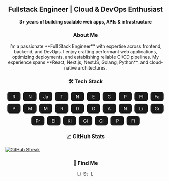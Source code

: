 <h2 align="center">Fullstack Engineer | Cloud & DevOps Enthusiast</h2>
<p align="center">
  <b>3+ years of building scalable web apps, APIs & infrastructure</b>
</p>

<h3 align="center">About Me</h3>
<p align="center" style="display:flex; flex-wrap:wrap; gap:8px; justify-content:center;">
I’m a passionate **Full Stack Engineer** with expertise across frontend, backend, and DevOps.  
I enjoy crafting performant web applications, optimizing deployments, and establishing reliable CI/CD pipelines.  
My experience spans **React, Next.js, NestJS, Golang, Python**, and cloud-native architectures.
</p>

<h3 align="center">🛠 Tech Stack</h3>
<p align="center" style="display:flex; flex-wrap:wrap; gap:8px; justify-content:center;">

  <!-- Frontend -->
  <span style="display:inline-flex; align-items:center; gap:6px; background-color:#1a1a1a; color:white; border:1px solid rgba(255,255,255,0.14); border-radius:8px; padding:6px 12px; font-size:14px;">
    <img src="https://cdn.simpleicons.org/react/61DAFB" height="16" width="16" alt="React"/> 
  </span>
  <span style="display:inline-flex; align-items:center; gap:6px; background-color:#1a1a1a; color:white; border:1px solid rgba(255,255,255,0.14); border-radius:8px; padding:6px 12px; font-size:14px;">
    <img src="https://cdn.simpleicons.org/nextdotjs/white" height="16" width="16" alt="Next.js"/> 
  </span>
  <span style="display:inline-flex; align-items:center; gap:6px; background-color:#1a1a1a; color:white; border:1px solid rgba(255,255,255,0.14); border-radius:8px; padding:6px 12px; font-size:14px;">
    <img src="https://cdn.simpleicons.org/javascript/F7DF1E" height="16" width="16" alt="JavaScript"/> 
  </span>
  <span style="display:inline-flex; align-items:center; gap:6px; background-color:#1a1a1a; color:white; border:1px solid rgba(255,255,255,0.14); border-radius:8px; padding:6px 12px; font-size:14px;">
    <img src="https://cdn.simpleicons.org/typescript/3178C6" height="16" width="16" alt="TypeScript"/> 
  </span>
 

  <!-- Backend -->
  <span style="display:inline-flex; align-items:center; gap:6px; background-color:#1a1a1a; color:white; border:1px solid rgba(255,255,255,0.14); border-radius:8px; padding:6px 12px; font-size:14px;">
    <img src="https://cdn.simpleicons.org/nestjs/E0234E" height="16" width="16" alt="NestJS"/> 
  </span>
  <span style="display:inline-flex; align-items:center; gap:6px; background-color:#1a1a1a; color:white; border:1px solid rgba(255,255,255,0.14); border-radius:8px; padding:6px 12px; font-size:14px;">
    <img src="https://cdn.simpleicons.org/express/white" height="16" width="16" alt="Express"/> 
  </span>
  <span style="display:inline-flex; align-items:center; gap:6px; background-color:#1a1a1a; color:white; border:1px solid rgba(255,255,255,0.14); border-radius:8px; padding:6px 12px; font-size:14px;">
    <img src="https://cdn.simpleicons.org/go/00ADD8" height="16" width="16" alt="Golang"/> 
  </span>
  <span style="display:inline-flex; align-items:center; gap:6px; background-color:#1a1a1a; color:white; border:1px solid rgba(255,255,255,0.14); border-radius:8px; padding:6px 12px; font-size:14px;">
    <img src="https://cdn.simpleicons.org/python/3776AB" height="16" width="16" alt="Python"/> 
  </span>
  <span style="display:inline-flex; align-items:center; gap:6px; background-color:#1a1a1a; color:white; border:1px solid rgba(255,255,255,0.14); border-radius:8px; padding:6px 12px; font-size:14px;">
    <img src="https://cdn.simpleicons.org/flask/white" height="16" width="16" alt="Flask"/> 
  </span>
  <span style="display:inline-flex; align-items:center; gap:6px; background-color:#1a1a1a; color:white; border:1px solid rgba(255,255,255,0.14); border-radius:8px; padding:6px 12px; font-size:14px;">
    <img src="https://cdn.simpleicons.org/fastapi/009688" height="16" width="16" alt="FastAPI"/> 
  </span>

  <!-- Database -->
  <span style="display:inline-flex; align-items:center; gap:6px; background-color:#1a1a1a; color:white; border:1px solid rgba(255,255,255,0.14); border-radius:8px; padding:6px 12px; font-size:14px;">
    <img src="https://cdn.simpleicons.org/postgresql/4169E1" height="16" width="16" alt="PostgreSQL"/> 
  </span>
  <span style="display:inline-flex; align-items:center; gap:6px; background-color:#1a1a1a; color:white; border:1px solid rgba(255,255,255,0.14); border-radius:8px; padding:6px 12px; font-size:14px;">
    <img src="https://cdn.simpleicons.org/mongodb/47A248" height="16" width="16" alt="MongoDB"/> 
  </span>
  <span style="display:inline-flex; align-items:center; gap:6px; background-color:#1a1a1a; color:white; border:1px solid rgba(255,255,255,0.14); border-radius:8px; padding:6px 12px; font-size:14px;">
    <img src="https://cdn.simpleicons.org/mysql/4479A1" height="16" width="16" alt="MySQL"/> 
  </span>
  <span style="display:inline-flex; align-items:center; gap:6px; background-color:#1a1a1a; color:white; border:1px solid rgba(255,255,255,0.14); border-radius:8px; padding:6px 12px; font-size:14px;">
    <img src="https://cdn.simpleicons.org/redis/DC382D" height="16" width="16" alt="Redis"/> 
  </span>

  <!-- DevOps -->
  <span style="display:inline-flex; align-items:center; gap:6px; background-color:#1a1a1a; color:white; border:1px solid rgba(255,255,255,0.14); border-radius:8px; padding:6px 12px; font-size:14px;">
    <img src="https://cdn.simpleicons.org/docker/2496ED" height="16" width="16" alt="Docker"/> 
  </span>
  <span style="display:inline-flex; align-items:center; gap:6px; background-color:#1a1a1a; color:white; border:1px solid rgba(255,255,255,0.14); border-radius:8px; padding:6px 12px; font-size:14px;">
    <img src="https://cdn.simpleicons.org/googlecloud/4285F4" height="16" width="16" alt="GCP"/> 
  </span>
  <span style="display:inline-flex; align-items:center; gap:6px; background-color:#1a1a1a; color:white; border:1px solid rgba(255,255,255,0.14); border-radius:8px; padding:6px 12px; font-size:14px;">
    <img src="https://cdn.jsdelivr.net/gh/devicons/devicon@latest/icons/amazonwebservices/amazonwebservices-plain-wordmark.svg" height="16" width="16" alt="AWS"/> 
  </span>
  <span style="display:inline-flex; align-items:center; gap:6px; background-color:#1a1a1a; color:white; border:1px solid rgba(255,255,255,0.14); border-radius:8px; padding:6px 12px; font-size:14px;">
    <img src="https://cdn.simpleicons.org/nginx/009639" height="16" width="16" alt="Nginx"/> 
  </span>
  <span style="display:inline-flex; align-items:center; gap:6px; background-color:#1a1a1a; color:white; border:1px solid rgba(255,255,255,0.14); border-radius:8px; padding:6px 12px; font-size:14px;">
    <img src="https://cdn.simpleicons.org/linux/FCC624" height="16" width="16" alt="Linux"/> 
  </span>

  <!-- Monitoring -->
  <span style="display:inline-flex; align-items:center; gap:6px; background-color:#1a1a1a; color:white; border:1px solid rgba(255,255,255,0.14); border-radius:8px; padding:6px 12px; font-size:14px;">
    <img src="https://cdn.simpleicons.org/grafana/F46800" height="16" width="16" alt="Grafana"/> 
  </span>
  <span style="display:inline-flex; align-items:center; gap:6px; background-color:#1a1a1a; color:white; border:1px solid rgba(255,255,255,0.14); border-radius:8px; padding:6px 12px; font-size:14px;">
    <img src="https://cdn.simpleicons.org/prometheus/E6522C" height="16" width="16" alt="Prometheus"/> 
  </span>
  <span style="display:inline-flex; align-items:center; gap:6px; background-color:#1a1a1a; color:white; border:1px solid rgba(255,255,255,0.14); border-radius:8px; padding:6px 12px; font-size:14px;">
    <img src="https://cdn.simpleicons.org/elasticsearch/005571" height="16" width="16" alt="Elasticsearch"/> 
  </span>
  <span style="display:inline-flex; align-items:center; gap:6px; background-color:#1a1a1a; color:white; border:1px solid rgba(255,255,255,0.14); border-radius:8px; padding:6px 12px; font-size:14px;">
    <img src="https://cdn.simpleicons.org/kibana/E8478B" height="16" width="16" alt="Kibana"/> 
  </span>

  <!-- Other Tools -->
  <span style="display:inline-flex; align-items:center; gap:6px; background-color:#1a1a1a; color:white; border:1px solid rgba(255,255,255,0.14); border-radius:8px; padding:6px 12px; font-size:14px;">
    <img src="https://cdn.simpleicons.org/git/F05032" height="16" width="16" alt="Git"/> 
  </span>
  <span style="display:inline-flex; align-items:center; gap:6px; background-color:#1a1a1a; color:white; border:1px solid rgba(255,255,255,0.14); border-radius:8px; padding:6px 12px; font-size:14px;">
    <img src="https://cdn.simpleicons.org/github/white" height="16" width="16" alt="GitHub"/> 
  </span>
  <span style="display:inline-flex; align-items:center; gap:6px; background-color:#1a1a1a; color:white; border:1px solid rgba(255,255,255,0.14); border-radius:8px; padding:6px 12px; font-size:14px;">
    <img src="https://cdn.simpleicons.org/postman/FF6C37" height="16" width="16" alt="Postman"/> 
  </span>
  <span style="display:inline-flex; align-items:center; gap:6px; background-color:#1a1a1a; color:white; border:1px solid rgba(255,255,255,0.14); border-radius:8px; padding:6px 12px; font-size:14px;">
    <img src="https://cdn.simpleicons.org/figma/F24E1E" height="16" width="16" alt="Figma"/> 
  </span>

</p>





<h3 align="center">📈 GitHub Stats</h3>

<a href="https://git.io/streak-stats"><img src="https://streak-stats.demolab.com?user=manassaharoy&theme=gotham" alt="GitHub Streak" /></a>





<h3 align="center">🔎 Find Me</h3>
<p align="center">
  <a href="https://www.linkedin.com/in/manassaharoy/" target="_blank"><img src="https://cdn.jsdelivr.net/gh/devicons/devicon/icons/linkedin/linkedin-original.svg" width="16" height="16" alt="LinkedIn"/></a>
  <a href="https://stackoverflow.com/users/17818994/manas-s-roy" target="_blank"><img src="https://cdn.jsdelivr.net/gh/devicons/devicon/icons/stackoverflow/stackoverflow-original.svg" width="16" height="16" alt="Stack Overflow"/></a>
  <a href="https://leetcode.com/u/Manassaharoy/" target="_blank"><img src="https://cdn.jsdelivr.net/gh/devicons/devicon/icons/leetcode/leetcode-original.svg" width="16" height="16" alt="Leetcode"/></a>
</p>
